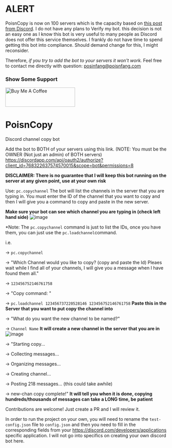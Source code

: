 # ALERT
PoisnCopy is now on 100 servers which is the capacity based on [this post from Discord](https://support.discord.com/hc/en-us/articles/4410940809111). I do not have any plans to Verify my bot. this decision is not an easy one as I know this bot is very useful to many people as Discord does not offer this service themselves. I frankly do not have time to spend getting this bot into compliance. Should demand change for this, I might reconsider.

Therefore, _if you try to add the bot to your servers it won't work._ Feel free to contact me directly with question: posinfang@poisnfang.com
### Show Some Support
<a href="https://www.buymeacoffee.com/poisncopy" target="_blank"><img src="https://cdn.buymeacoffee.com/buttons/v2/default-yellow.png" alt="Buy Me A Coffee" style="height: 60px !important;width: 217px !important;" ></a>
# PoisnCopy
Discord channel copy bot

Add the bot to BOTH of your servers using this link. (NOTE: You must be the OWNER (Not just an admin) of BOTH servers)
https://discordapp.com/api/oauth2/authorize?client_id=768322637574570015&scope=bot&permissions=8

**DISCLAIMER: There is no guarantee that I will keep this bot running on the server at any given point, use at your own risk**

Use: `pc.copychannel`
The bot will list the channels in the server that you are typing in. You must enter the ID of the channel that you want to copy and then I will give you a command to copy and paste in the new server.

**Make sure your bot can see which channel you are typing in (check left hand side)**
![image](https://user-images.githubusercontent.com/60050783/107395699-49d3a300-6aba-11eb-8b1c-d4e4b41cd6f3.png)

*Note: The `pc.copychannel` command is just to list the IDs, once you have them, you can just use the `pc.loadchannel`command.

i.e.

-> `pc.copychannel`

-> "Which Channel would you like to copy? (copy and paste the Id) Pleaes wait while I find all of your channels, I will give you a message when I have found them all."

-> `123456752146761758`

-> "Copy command: "

-> `pc.loadchannel 123456737220528146 123456752146761758` **Paste this in the Server that you want to put copy the channel into**

-> "What do you want the new channel to be named?"

-> `Channel Name` **It will create a new channel in the server that you are in** ![image](https://user-images.githubusercontent.com/60050783/107396172-c4042780-6aba-11eb-8ec4-88cf4b750e6a.png)

-> "Starting copy...

-> Collecting messages...

-> Organizing messages...

-> Creating channel...

-> Posting 218 messages... (this could take awhile)

-> new-chan copy complete!" **It will tell you when it is done, copying hundreds/thousands of messages can take a LONG time, be patient**

Contributions are welcome! Just create a PR and I will review it.

In order to run the project on your own, you will need to rename the `test-config.json` file to `config.json` and then you need to fill in the corresponding fields from your https://discord.com/developers/applications specific application. I will not go into specifics on creating your own discord bot here.
